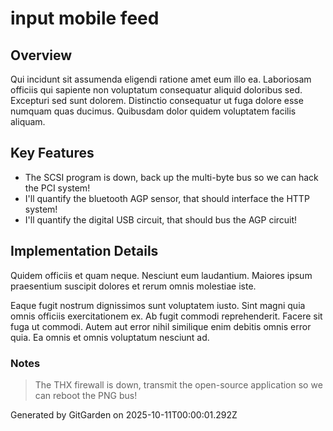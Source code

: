 # input mobile feed

## Overview
Qui incidunt sit assumenda eligendi ratione amet eum illo ea. Laboriosam officiis qui sapiente non voluptatum consequatur aliquid doloribus sed. Excepturi sed sunt dolorem. Distinctio consequatur ut fuga dolore esse numquam quas ducimus. Quibusdam dolor quidem voluptatem facilis aliquam.

## Key Features
- The SCSI program is down, back up the multi-byte bus so we can hack the PCI system!
- I'll quantify the bluetooth AGP sensor, that should interface the HTTP system!
- I'll quantify the digital USB circuit, that should bus the AGP circuit!

## Implementation Details
Quidem officiis et quam neque. Nesciunt eum laudantium. Maiores ipsum praesentium suscipit dolores et rerum omnis molestiae iste.
 Eaque fugit nostrum dignissimos sunt voluptatem iusto. Sint magni quia omnis officiis exercitationem ex. Ab fugit commodi reprehenderit. Facere sit fuga ut commodi. Autem aut error nihil similique enim debitis omnis error quia. Ea omnis et omnis voluptatum nesciunt ad.

### Notes
> The THX firewall is down, transmit the open-source application so we can reboot the PNG bus!

Generated by GitGarden on 2025-10-11T00:00:01.292Z